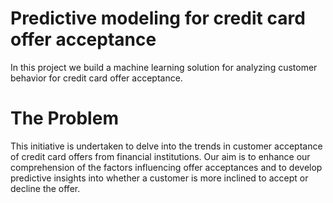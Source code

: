 # Predictive modeling for credit card offer acceptance

In this project we build a machine learning solution for analyzing customer behavior for credit card offer acceptance.

# The Problem

This initiative is undertaken to delve into the trends in customer acceptance of credit card offers from financial institutions.
Our aim is to enhance our comprehension of the factors influencing offer acceptances and to develop predictive insights into whether a customer is more inclined to accept or decline the offer.
